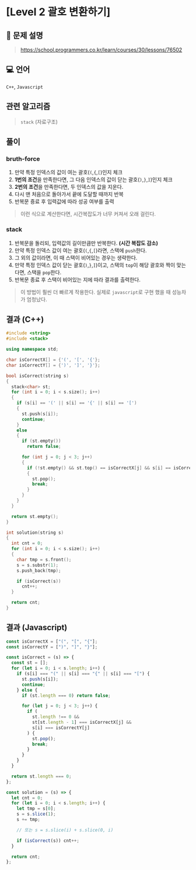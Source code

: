 # [Level 2 괄호 변환하기]

## 📒 문제 설명

> https://school.programmers.co.kr/learn/courses/30/lessons/76502

## 💻 언어

`C++`, `Javascript`

## 관련 알고리즘

> `stack` (자료구조)

## 풀이

### bruth-force

1. 만약 특정 인덱스의 값이 여는 괄호(`(`,`{`,`[`)인지 체크
2. **1번의 조건**을 만족한다면, 그 다음 인덱스의 값이 닫는 괄호(`)`,`}`,`]`)인지 체크
3. **2번의 조건**을 만족한다면, 두 인덱스의 값을 지운다.
4. 다시 맨 처음으로 돌아가서 끝에 도달할 때까지 반복
5. 반복문 죵료 후 입력값에 따라 성공 여부를 출력

> 이런 식으로 계산한다면, 시간복잡도가 너무 커져서 오래 걸린다.

### stack

1. 반복문을 돌리되, 입력값의 길이만큼만 반복한다. **(시간 복잡도 감소)**
2. 만약 특정 인덱스 값이 여는 괄호(`(`,`{`,`[`)라면, 스택에 `push`한다.
3. 그 외의 값이라면, 이 때 스택이 비어있는 경우는 생략한다.
4. 만약 특정 인덱스 값이 닫는 괄호(`)`,`}`,`]`)이고, 스택의 `top`이 해당 괄호와 짝이 맞는다면, 스택을 `pop`한다.
5. 반복문 종료 후 스택이 비어있는 지에 따라 결과를 출력한다.

> 이 방법이 훨씬 더 빠르게 작용한다.
> 실제로 `javascript`로 구현 했을 때 성능차가 엄청났다.

## 결과 (C++)

```cpp
#include <string>
#include <stack>

using namespace std;

char isCorrectX[] = {'(', '[', '{'};
char isCorrectY[] = {')', ']', '}'};

bool isCorrect(string s)
{
  stack<char> st;
  for (int i = 0; i < s.size(); i++)
  {
    if (s[i] == '(' || s[i] == '{' || s[i] == '[')
    {
      st.push(s[i]);
      continue;
    }
    else
    {
      if (st.empty())
        return false;

      for (int j = 0; j < 3; j++)
      {
        if (!st.empty() && st.top() == isCorrectX[j] && s[i] == isCorrectY[j])
        {
          st.pop();
          break;
        }
      }
    }
  }

  return st.empty();
}

int solution(string s)
{
  int cnt = 0;
  for (int i = 0; i < s.size(); i++)
  {
    char tmp = s.front();
    s = s.substr(1);
    s.push_back(tmp);

    if (isCorrect(s))
      cnt++;
  }

  return cnt;
}
```

## 결과 (Javascript)

```javascript
const isCorrectX = ["(", "[", "{"];
const isCorrectY = [")", "]", "}"];

const isCorrect = (s) => {
  const st = [];
  for (let i = 0; i < s.length; i++) {
    if (s[i] === "(" || s[i] === "{" || s[i] === "[") {
      st.push(s[i]);
      continue;
    } else {
      if (st.length === 0) return false;

      for (let j = 0; j < 3; j++) {
        if (
          st.length !== 0 &&
          st[st.length - 1] === isCorrectX[j] &&
          s[i] === isCorrectY[j]
        ) {
          st.pop();
          break;
        }
      }
    }
  }

  return st.length === 0;
};

const solution = (s) => {
  let cnt = 0;
  for (let i = 0; i < s.length; i++) {
    let tmp = s[0];
    s = s.slice(1);
    s += tmp;

    // 또는 s = s.slice(i) + s.slice(0, i)

    if (isCorrect(s)) cnt++;
  }

  return cnt;
};
```
